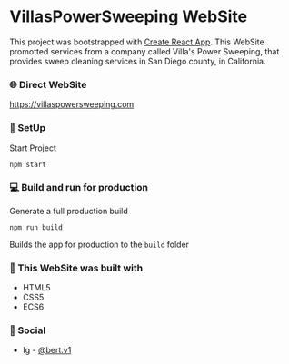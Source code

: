 # VillasPowerSweeping WebSite

This project was bootstrapped with [Create React App](https://github.com/facebook/create-react-app).
This WebSite promotted services from a company called Villa's Power Sweeping, that provides sweep cleaning services in San Diego county, in California.

### :globe_with_meridians: Direct WebSite

https://villaspowersweeping.com

### :space_invader: SetUp

Start Project

`npm start`

### :computer: Build and run for production

Generate a full production build

`npm run build`

Builds the app for production to the `build` folder

### :wrench: This WebSite was built with

- HTML5
- CSS5
- ECS6

### :wave: Social

- Ig - [@bert.v1](https://www.instagram.com/bert.v1/)
